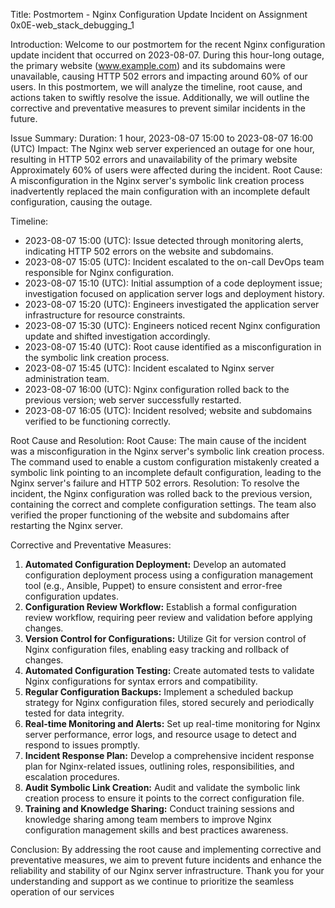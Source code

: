 Title: Postmortem - Nginx Configuration Update Incident on Assignment 0x0E-web_stack_debugging_1

Introduction:
Welcome to our postmortem for the recent Nginx configuration update incident that occurred on 2023-08-07. During this hour-long outage, the primary website (www.example.com) and its subdomains were unavailable, causing HTTP 502 errors and impacting around 60% of our users. In this postmortem, we will analyze the timeline, root cause, and actions taken to swiftly resolve the issue. Additionally, we will outline the corrective and preventative measures to prevent similar incidents in the future.

Issue Summary:
Duration: 1 hour, 2023-08-07 15:00 to 2023-08-07 16:00 (UTC)
Impact:
The Nginx web server experienced an outage for one hour, resulting in HTTP 502 errors and unavailability of the primary website
Approximately 60% of users were affected during the incident.
Root Cause: A misconfiguration in the Nginx server's symbolic link creation process inadvertently replaced the main configuration with an incomplete default configuration, causing the outage.

Timeline:
- 2023-08-07 15:00 (UTC): Issue detected through monitoring alerts, indicating HTTP 502 errors on the website and subdomains.
- 2023-08-07 15:05 (UTC): Incident escalated to the on-call DevOps team responsible for Nginx configuration.
- 2023-08-07 15:10 (UTC): Initial assumption of a code deployment issue; investigation focused on application server logs and deployment history.
- 2023-08-07 15:20 (UTC): Engineers investigated the application server infrastructure for resource constraints.
- 2023-08-07 15:30 (UTC): Engineers noticed recent Nginx configuration update and shifted investigation accordingly.
- 2023-08-07 15:40 (UTC): Root cause identified as a misconfiguration in the symbolic link creation process.
- 2023-08-07 15:45 (UTC): Incident escalated to Nginx server administration team.
- 2023-08-07 16:00 (UTC): Nginx configuration rolled back to the previous version; web server successfully restarted.
- 2023-08-07 16:05 (UTC): Incident resolved; website and subdomains verified to be functioning correctly.

Root Cause and Resolution:
Root Cause: The main cause of the incident was a misconfiguration in the Nginx server's symbolic link creation process. The command used to enable a custom configuration mistakenly created a symbolic link pointing to an incomplete default configuration, leading to the Nginx server's failure and HTTP 502 errors.
Resolution: To resolve the incident, the Nginx configuration was rolled back to the previous version, containing the correct and complete configuration settings. The team also verified the proper functioning of the website and subdomains after restarting the Nginx server.

Corrective and Preventative Measures:
1. **Automated Configuration Deployment:** Develop an automated configuration deployment process using a configuration management tool (e.g., Ansible, Puppet) to ensure consistent and error-free configuration updates.
2. **Configuration Review Workflow:** Establish a formal configuration review workflow, requiring peer review and validation before applying changes.
3. **Version Control for Configurations:** Utilize Git for version control of Nginx configuration files, enabling easy tracking and rollback of changes.
4. **Automated Configuration Testing:** Create automated tests to validate Nginx configurations for syntax errors and compatibility.
5. **Regular Configuration Backups:** Implement a scheduled backup strategy for Nginx configuration files, stored securely and periodically tested for data integrity.
6. **Real-time Monitoring and Alerts:** Set up real-time monitoring for Nginx server performance, error logs, and resource usage to detect and respond to issues promptly.
7. **Incident Response Plan:** Develop a comprehensive incident response plan for Nginx-related issues, outlining roles, responsibilities, and escalation procedures.
8. **Audit Symbolic Link Creation:** Audit and validate the symbolic link creation process to ensure it points to the correct configuration file.
9. **Training and Knowledge Sharing:** Conduct training sessions and knowledge sharing among team members to improve Nginx configuration management skills and best practices awareness.

Conclusion:
By addressing the root cause and implementing corrective and preventative measures, we aim to prevent future incidents and enhance the reliability and stability of our Nginx server infrastructure. Thank you for your understanding and support as we continue to prioritize the seamless operation of our services
